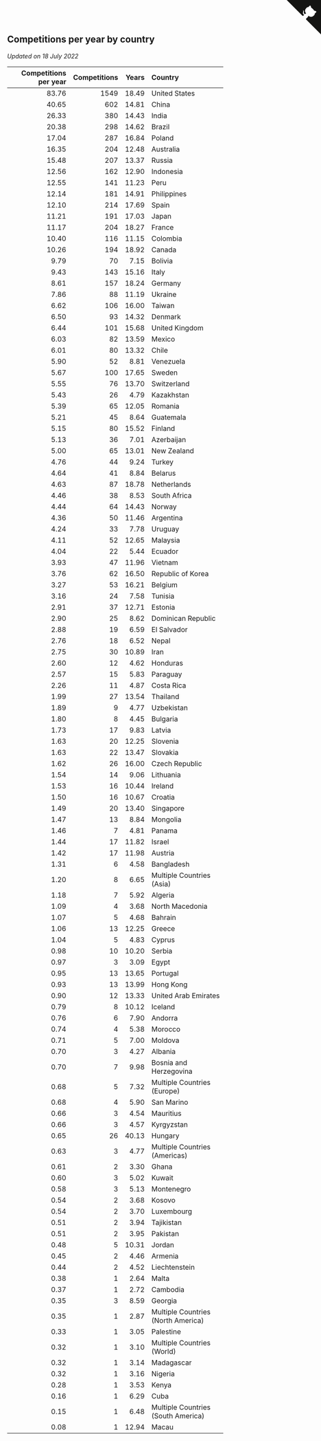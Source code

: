 ## Competitions per year by country

*Updated on 18 July 2022*

| Competitions per year | Competitions | Years | Country |
| ---: | ---: | ---: | :--- |
| 83.76 | 1549 | 18.49 | United States |
| 40.65 | 602 | 14.81 | China |
| 26.33 | 380 | 14.43 | India |
| 20.38 | 298 | 14.62 | Brazil |
| 17.04 | 287 | 16.84 | Poland |
| 16.35 | 204 | 12.48 | Australia |
| 15.48 | 207 | 13.37 | Russia |
| 12.56 | 162 | 12.90 | Indonesia |
| 12.55 | 141 | 11.23 | Peru |
| 12.14 | 181 | 14.91 | Philippines |
| 12.10 | 214 | 17.69 | Spain |
| 11.21 | 191 | 17.03 | Japan |
| 11.17 | 204 | 18.27 | France |
| 10.40 | 116 | 11.15 | Colombia |
| 10.26 | 194 | 18.92 | Canada |
| 9.79 | 70 | 7.15 | Bolivia |
| 9.43 | 143 | 15.16 | Italy |
| 8.61 | 157 | 18.24 | Germany |
| 7.86 | 88 | 11.19 | Ukraine |
| 6.62 | 106 | 16.00 | Taiwan |
| 6.50 | 93 | 14.32 | Denmark |
| 6.44 | 101 | 15.68 | United Kingdom |
| 6.03 | 82 | 13.59 | Mexico |
| 6.01 | 80 | 13.32 | Chile |
| 5.90 | 52 | 8.81 | Venezuela |
| 5.67 | 100 | 17.65 | Sweden |
| 5.55 | 76 | 13.70 | Switzerland |
| 5.43 | 26 | 4.79 | Kazakhstan |
| 5.39 | 65 | 12.05 | Romania |
| 5.21 | 45 | 8.64 | Guatemala |
| 5.15 | 80 | 15.52 | Finland |
| 5.13 | 36 | 7.01 | Azerbaijan |
| 5.00 | 65 | 13.01 | New Zealand |
| 4.76 | 44 | 9.24 | Turkey |
| 4.64 | 41 | 8.84 | Belarus |
| 4.63 | 87 | 18.78 | Netherlands |
| 4.46 | 38 | 8.53 | South Africa |
| 4.44 | 64 | 14.43 | Norway |
| 4.36 | 50 | 11.46 | Argentina |
| 4.24 | 33 | 7.78 | Uruguay |
| 4.11 | 52 | 12.65 | Malaysia |
| 4.04 | 22 | 5.44 | Ecuador |
| 3.93 | 47 | 11.96 | Vietnam |
| 3.76 | 62 | 16.50 | Republic of Korea |
| 3.27 | 53 | 16.21 | Belgium |
| 3.16 | 24 | 7.58 | Tunisia |
| 2.91 | 37 | 12.71 | Estonia |
| 2.90 | 25 | 8.62 | Dominican Republic |
| 2.88 | 19 | 6.59 | El Salvador |
| 2.76 | 18 | 6.52 | Nepal |
| 2.75 | 30 | 10.89 | Iran |
| 2.60 | 12 | 4.62 | Honduras |
| 2.57 | 15 | 5.83 | Paraguay |
| 2.26 | 11 | 4.87 | Costa Rica |
| 1.99 | 27 | 13.54 | Thailand |
| 1.89 | 9 | 4.77 | Uzbekistan |
| 1.80 | 8 | 4.45 | Bulgaria |
| 1.73 | 17 | 9.83 | Latvia |
| 1.63 | 20 | 12.25 | Slovenia |
| 1.63 | 22 | 13.47 | Slovakia |
| 1.62 | 26 | 16.00 | Czech Republic |
| 1.54 | 14 | 9.06 | Lithuania |
| 1.53 | 16 | 10.44 | Ireland |
| 1.50 | 16 | 10.67 | Croatia |
| 1.49 | 20 | 13.40 | Singapore |
| 1.47 | 13 | 8.84 | Mongolia |
| 1.46 | 7 | 4.81 | Panama |
| 1.44 | 17 | 11.82 | Israel |
| 1.42 | 17 | 11.98 | Austria |
| 1.31 | 6 | 4.58 | Bangladesh |
| 1.20 | 8 | 6.65 | Multiple Countries (Asia) |
| 1.18 | 7 | 5.92 | Algeria |
| 1.09 | 4 | 3.68 | North Macedonia |
| 1.07 | 5 | 4.68 | Bahrain |
| 1.06 | 13 | 12.25 | Greece |
| 1.04 | 5 | 4.83 | Cyprus |
| 0.98 | 10 | 10.20 | Serbia |
| 0.97 | 3 | 3.09 | Egypt |
| 0.95 | 13 | 13.65 | Portugal |
| 0.93 | 13 | 13.99 | Hong Kong |
| 0.90 | 12 | 13.33 | United Arab Emirates |
| 0.79 | 8 | 10.12 | Iceland |
| 0.76 | 6 | 7.90 | Andorra |
| 0.74 | 4 | 5.38 | Morocco |
| 0.71 | 5 | 7.00 | Moldova |
| 0.70 | 3 | 4.27 | Albania |
| 0.70 | 7 | 9.98 | Bosnia and Herzegovina |
| 0.68 | 5 | 7.32 | Multiple Countries (Europe) |
| 0.68 | 4 | 5.90 | San Marino |
| 0.66 | 3 | 4.54 | Mauritius |
| 0.66 | 3 | 4.57 | Kyrgyzstan |
| 0.65 | 26 | 40.13 | Hungary |
| 0.63 | 3 | 4.77 | Multiple Countries (Americas) |
| 0.61 | 2 | 3.30 | Ghana |
| 0.60 | 3 | 5.02 | Kuwait |
| 0.58 | 3 | 5.13 | Montenegro |
| 0.54 | 2 | 3.68 | Kosovo |
| 0.54 | 2 | 3.70 | Luxembourg |
| 0.51 | 2 | 3.94 | Tajikistan |
| 0.51 | 2 | 3.95 | Pakistan |
| 0.48 | 5 | 10.31 | Jordan |
| 0.45 | 2 | 4.46 | Armenia |
| 0.44 | 2 | 4.52 | Liechtenstein |
| 0.38 | 1 | 2.64 | Malta |
| 0.37 | 1 | 2.72 | Cambodia |
| 0.35 | 3 | 8.59 | Georgia |
| 0.35 | 1 | 2.87 | Multiple Countries (North America) |
| 0.33 | 1 | 3.05 | Palestine |
| 0.32 | 1 | 3.10 | Multiple Countries (World) |
| 0.32 | 1 | 3.14 | Madagascar |
| 0.32 | 1 | 3.16 | Nigeria |
| 0.28 | 1 | 3.53 | Kenya |
| 0.16 | 1 | 6.29 | Cuba |
| 0.15 | 1 | 6.48 | Multiple Countries (South America) |
| 0.08 | 1 | 12.94 | Macau |


<a href="https://github.com/jonatanklosko/wca_statistics" class="github-corner" aria-label="View source on Github"><svg width="80" height="80" viewBox="0 0 250 250" style="fill:#151513; color:#fff; position: absolute; top: 0; border: 0; right: 0;" aria-hidden="true"><path d="M0,0 L115,115 L130,115 L142,142 L250,250 L250,0 Z"></path><path d="M128.3,109.0 C113.8,99.7 119.0,89.6 119.0,89.6 C122.0,82.7 120.5,78.6 120.5,78.6 C119.2,72.0 123.4,76.3 123.4,76.3 C127.3,80.9 125.5,87.3 125.5,87.3 C122.9,97.6 130.6,101.9 134.4,103.2" fill="currentColor" style="transform-origin: 130px 106px;" class="octo-arm"></path><path d="M115.0,115.0 C114.9,115.1 118.7,116.5 119.8,115.4 L133.7,101.6 C136.9,99.2 139.9,98.4 142.2,98.6 C133.8,88.0 127.5,74.4 143.8,58.0 C148.5,53.4 154.0,51.2 159.7,51.0 C160.3,49.4 163.2,43.6 171.4,40.1 C171.4,40.1 176.1,42.5 178.8,56.2 C183.1,58.6 187.2,61.8 190.9,65.4 C194.5,69.0 197.7,73.2 200.1,77.6 C213.8,80.2 216.3,84.9 216.3,84.9 C212.7,93.1 206.9,96.0 205.4,96.6 C205.1,102.4 203.0,107.8 198.3,112.5 C181.9,128.9 168.3,122.5 157.7,114.1 C157.9,116.9 156.7,120.9 152.7,124.9 L141.0,136.5 C139.8,137.7 141.6,141.9 141.8,141.8 Z" fill="currentColor" class="octo-body"></path></svg></a><style>.github-corner:hover .octo-arm{animation:octocat-wave 560ms ease-in-out}@keyframes octocat-wave{0%,100%{transform:rotate(0)}20%,60%{transform:rotate(-25deg)}40%,80%{transform:rotate(10deg)}}@media (max-width:500px){.github-corner:hover .octo-arm{animation:none}.github-corner .octo-arm{animation:octocat-wave 560ms ease-in-out}}</style>

